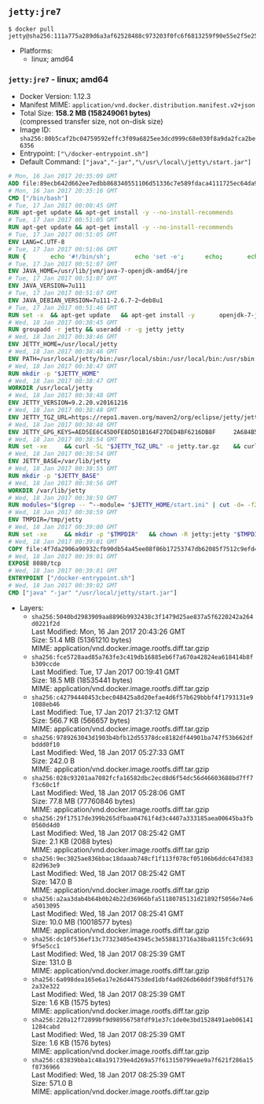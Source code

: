## `jetty:jre7`

```console
$ docker pull jetty@sha256:111a775a289d6a3af62528488c973203f0fc6f6813259f90e55e2f5e255528c5
```

-	Platforms:
	-	linux; amd64

### `jetty:jre7` - linux; amd64

-	Docker Version: 1.12.3
-	Manifest MIME: `application/vnd.docker.distribution.manifest.v2+json`
-	Total Size: **158.2 MB (158249061 bytes)**  
	(compressed transfer size, not on-disk size)
-	Image ID: `sha256:80b5caf2bc04759592effc3f09a6825ee3dcd999c68e030f8a9da2fca2be6356`
-	Entrypoint: `["\/docker-entrypoint.sh"]`
-	Default Command: `["java","-jar","\/usr\/local\/jetty\/start.jar"]`

```dockerfile
# Mon, 16 Jan 2017 20:35:09 GMT
ADD file:89ecb642d662ee7edbb868340551106d51336c7e589fdaca4111725ec64da957 in / 
# Mon, 16 Jan 2017 20:35:16 GMT
CMD ["/bin/bash"]
# Tue, 17 Jan 2017 00:00:45 GMT
RUN apt-get update && apt-get install -y --no-install-recommends 		ca-certificates 		curl 		wget 	&& rm -rf /var/lib/apt/lists/*
# Tue, 17 Jan 2017 00:51:05 GMT
RUN apt-get update && apt-get install -y --no-install-recommends 		bzip2 		unzip 		xz-utils 	&& rm -rf /var/lib/apt/lists/*
# Tue, 17 Jan 2017 00:51:05 GMT
ENV LANG=C.UTF-8
# Tue, 17 Jan 2017 00:51:06 GMT
RUN { 		echo '#!/bin/sh'; 		echo 'set -e'; 		echo; 		echo 'dirname "$(dirname "$(readlink -f "$(which javac || which java)")")"'; 	} > /usr/local/bin/docker-java-home 	&& chmod +x /usr/local/bin/docker-java-home
# Tue, 17 Jan 2017 00:51:07 GMT
ENV JAVA_HOME=/usr/lib/jvm/java-7-openjdk-amd64/jre
# Tue, 17 Jan 2017 00:51:07 GMT
ENV JAVA_VERSION=7u111
# Tue, 17 Jan 2017 00:51:07 GMT
ENV JAVA_DEBIAN_VERSION=7u111-2.6.7-2~deb8u1
# Tue, 17 Jan 2017 00:51:46 GMT
RUN set -x 	&& apt-get update 	&& apt-get install -y 		openjdk-7-jre-headless="$JAVA_DEBIAN_VERSION" 	&& rm -rf /var/lib/apt/lists/* 	&& [ "$JAVA_HOME" = "$(docker-java-home)" ]
# Wed, 18 Jan 2017 00:38:45 GMT
RUN groupadd -r jetty && useradd -r -g jetty jetty
# Wed, 18 Jan 2017 00:38:46 GMT
ENV JETTY_HOME=/usr/local/jetty
# Wed, 18 Jan 2017 00:38:46 GMT
ENV PATH=/usr/local/jetty/bin:/usr/local/sbin:/usr/local/bin:/usr/sbin:/usr/bin:/sbin:/bin
# Wed, 18 Jan 2017 00:38:47 GMT
RUN mkdir -p "$JETTY_HOME"
# Wed, 18 Jan 2017 00:38:47 GMT
WORKDIR /usr/local/jetty
# Wed, 18 Jan 2017 00:38:48 GMT
ENV JETTY_VERSION=9.2.20.v20161216
# Wed, 18 Jan 2017 00:38:48 GMT
ENV JETTY_TGZ_URL=https://repo1.maven.org/maven2/org/eclipse/jetty/jetty-distribution/9.2.20.v20161216/jetty-distribution-9.2.20.v20161216.tar.gz
# Wed, 18 Jan 2017 00:38:48 GMT
ENV JETTY_GPG_KEYS=AED5EE6C45D0FE8D5D1B164F27DED4BF6216DB8F 	2A684B57436A81FA8706B53C61C3351A438A3B7D 	5989BAF76217B843D66BE55B2D0E1FB8FE4B68B4 	B59B67FD7904984367F931800818D9D68FB67BAC 	BFBB21C246D7776836287A48A04E0C74ABB35FEA 	8B096546B1A8F02656B15D3B1677D141BCF3584D
# Wed, 18 Jan 2017 00:38:54 GMT
RUN set -xe 	&& curl -SL "$JETTY_TGZ_URL" -o jetty.tar.gz 	&& curl -SL "$JETTY_TGZ_URL.asc" -o jetty.tar.gz.asc 	&& export GNUPGHOME="$(mktemp -d)" 	&& for key in $JETTY_GPG_KEYS; do 		gpg --keyserver ha.pool.sks-keyservers.net --recv-keys "$key"; done 	&& gpg --batch --verify jetty.tar.gz.asc jetty.tar.gz 	&& rm -r "$GNUPGHOME" 	&& tar -xvf jetty.tar.gz --strip-components=1 	&& sed -i '/jetty-logging/d' etc/jetty.conf 	&& rm -fr demo-base javadoc 	&& rm jetty.tar.gz*
# Wed, 18 Jan 2017 00:38:54 GMT
ENV JETTY_BASE=/var/lib/jetty
# Wed, 18 Jan 2017 00:38:55 GMT
RUN mkdir -p "$JETTY_BASE"
# Wed, 18 Jan 2017 00:38:56 GMT
WORKDIR /var/lib/jetty
# Wed, 18 Jan 2017 00:38:59 GMT
RUN modules="$(grep -- ^--module= "$JETTY_HOME/start.ini" | cut -d= -f2 | paste -d, -s)" 	&& set -xe 	&& java -jar "$JETTY_HOME/start.jar" --add-to-startd="$modules,setuid"
# Wed, 18 Jan 2017 00:38:59 GMT
ENV TMPDIR=/tmp/jetty
# Wed, 18 Jan 2017 00:39:00 GMT
RUN set -xe 	&& mkdir -p "$TMPDIR" 	&& chown -R jetty:jetty "$TMPDIR" "$JETTY_BASE"
# Wed, 18 Jan 2017 00:39:01 GMT
COPY file:4f7da2906a90932cfb90db54a45ee08f86b17253747db62085f7512c9efd46ad in / 
# Wed, 18 Jan 2017 00:39:01 GMT
EXPOSE 8080/tcp
# Wed, 18 Jan 2017 00:39:01 GMT
ENTRYPOINT ["/docker-entrypoint.sh"]
# Wed, 18 Jan 2017 00:39:02 GMT
CMD ["java" "-jar" "/usr/local/jetty/start.jar"]
```

-	Layers:
	-	`sha256:5040bd2983909aa8896b9932438c3f1479d25ae837a5f6220242a264d0221f2d`  
		Last Modified: Mon, 16 Jan 2017 20:43:26 GMT  
		Size: 51.4 MB (51361210 bytes)  
		MIME: application/vnd.docker.image.rootfs.diff.tar.gzip
	-	`sha256:fce5728aad85a763fe3c419db16885eb6f7a670a42824ea618414b8fb309ccde`  
		Last Modified: Tue, 17 Jan 2017 00:19:41 GMT  
		Size: 18.5 MB (18535441 bytes)  
		MIME: application/vnd.docker.image.rootfs.diff.tar.gzip
	-	`sha256:c42794440453cbec048425a8d20efae4d6f57b629bbbf4f1793131e91088eb46`  
		Last Modified: Tue, 17 Jan 2017 21:37:12 GMT  
		Size: 566.7 KB (566657 bytes)  
		MIME: application/vnd.docker.image.rootfs.diff.tar.gzip
	-	`sha256:9789263043d1903b4bfb12d55378dce8182df44901ba747f53b662dfbddd0f10`  
		Last Modified: Wed, 18 Jan 2017 05:27:33 GMT  
		Size: 242.0 B  
		MIME: application/vnd.docker.image.rootfs.diff.tar.gzip
	-	`sha256:028c93201aa7082fcfa16582dbc2ecd8d6f54dc56d46603688bd7ff7f3c60c1f`  
		Last Modified: Wed, 18 Jan 2017 05:28:06 GMT  
		Size: 77.8 MB (77760846 bytes)  
		MIME: application/vnd.docker.image.rootfs.diff.tar.gzip
	-	`sha256:29f17517de399b265dfbaa04761f4d3c4407a333185aea00645ba3fb0560d4d0`  
		Last Modified: Wed, 18 Jan 2017 08:25:42 GMT  
		Size: 2.1 KB (2088 bytes)  
		MIME: application/vnd.docker.image.rootfs.diff.tar.gzip
	-	`sha256:9ec3025ae836bbac18daaab748cf1f113f078cf05106b6ddc647d38382d963e9`  
		Last Modified: Wed, 18 Jan 2017 08:25:42 GMT  
		Size: 147.0 B  
		MIME: application/vnd.docker.image.rootfs.diff.tar.gzip
	-	`sha256:a2aa3dab4b64b0b24b22d36966bfa51180785131d21892f5056e74e6a5013095`  
		Last Modified: Wed, 18 Jan 2017 08:25:41 GMT  
		Size: 10.0 MB (10018577 bytes)  
		MIME: application/vnd.docker.image.rootfs.diff.tar.gzip
	-	`sha256:dc10f536ef13c77323405e43945c3e558813716a38ba8115fc3c66919f5e5cc1`  
		Last Modified: Wed, 18 Jan 2017 08:25:39 GMT  
		Size: 131.0 B  
		MIME: application/vnd.docker.image.rootfs.diff.tar.gzip
	-	`sha256:6a098dea165e6a17e26d44753ded1dbf4ad026db60ddf39b8fdf51762a32e322`  
		Last Modified: Wed, 18 Jan 2017 08:25:39 GMT  
		Size: 1.6 KB (1575 bytes)  
		MIME: application/vnd.docker.image.rootfs.diff.tar.gzip
	-	`sha256:220a12f72899bf9d98956758fdf91e37c1de0e3bd1528491aeb061411284cabd`  
		Last Modified: Wed, 18 Jan 2017 08:25:39 GMT  
		Size: 1.6 KB (1576 bytes)  
		MIME: application/vnd.docker.image.rootfs.diff.tar.gzip
	-	`sha256:c83839bba1c48a191739e4d269a57f613150799eae9a7f621f286a15f8736966`  
		Last Modified: Wed, 18 Jan 2017 08:25:39 GMT  
		Size: 571.0 B  
		MIME: application/vnd.docker.image.rootfs.diff.tar.gzip
